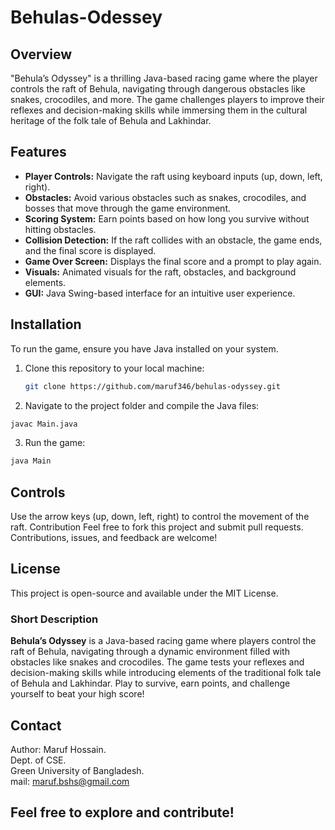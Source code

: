 # Behulas-Odessey

## Overview
"Behula’s Odyssey" is a thrilling Java-based racing game where the player controls the raft of Behula, navigating through dangerous obstacles like snakes, crocodiles, and more. The game challenges players to improve their reflexes and decision-making skills while immersing them in the cultural heritage of the folk tale of Behula and Lakhindar. 

## Features
- **Player Controls:** Navigate the raft using keyboard inputs (up, down, left, right).
- **Obstacles:** Avoid various obstacles such as snakes, crocodiles, and bosses that move through the game environment.
- **Scoring System:** Earn points based on how long you survive without hitting obstacles.
- **Collision Detection:** If the raft collides with an obstacle, the game ends, and the final score is displayed.
- **Game Over Screen:** Displays the final score and a prompt to play again.
- **Visuals:** Animated visuals for the raft, obstacles, and background elements.
- **GUI:** Java Swing-based interface for an intuitive user experience.

## Installation
To run the game, ensure you have Java installed on your system.

1. Clone this repository to your local machine:
   ```bash
   git clone https://github.com/maruf346/behulas-odyssey.git
2. Navigate to the project folder and compile the Java files:
  ```bash
  javac Main.java
  ```
3. Run the game:
  ```bash
  java Main
  ```
## Controls
Use the arrow keys (up, down, left, right) to control the movement of the raft.
Contribution
Feel free to fork this project and submit pull requests. Contributions, issues, and feedback are welcome!

## License
This project is open-source and available under the MIT License.


### Short Description
**Behula’s Odyssey** is a Java-based racing game where players control the raft of Behula, navigating through a dynamic environment filled with obstacles like snakes and crocodiles. The game tests your reflexes and decision-making skills while introducing elements of the traditional folk tale of Behula and Lakhindar. Play to survive, earn points, and challenge yourself to beat your high score!

## Contact
Author: Maruf Hossain.    
Dept. of CSE.      
Green University of Bangladesh.     
mail: maruf.bshs@gmail.com      

Feel free to explore and contribute!
---
